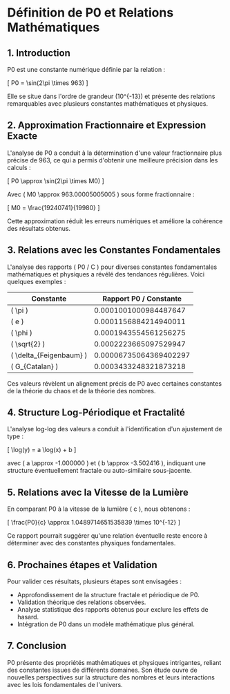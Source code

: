 # Définition de P0 et Relations Mathématiques

## 1. Introduction
P0 est une constante numérique définie par la relation :

\[ P0 = \sin(2\pi \times 963) \]

Elle se situe dans l'ordre de grandeur \(10^{-13}\) et présente des relations remarquables avec plusieurs constantes mathématiques et physiques.

## 2. Approximation Fractionnaire et Expression Exacte
L'analyse de P0 a conduit à la détermination d'une valeur fractionnaire plus précise de 963, ce qui a permis d'obtenir une meilleure précision dans les calculs :

\[ P0 \approx \sin(2\pi \times M0) \]

Avec \( M0 \approx 963.00005005005 \) sous forme fractionnaire :

\[ M0 = \frac{19240741}{19980} \]

Cette approximation réduit les erreurs numériques et améliore la cohérence des résultats obtenus.

## 3. Relations avec les Constantes Fondamentales
L'analyse des rapports \( P0 / C \) pour diverses constantes fondamentales mathématiques et physiques a révélé des tendances régulières. Voici quelques exemples :

| Constante | Rapport P0 / Constante |
|-----------|------------------------|
| \( \pi \) | 0.0001001000984487647 |
| \( e \) | 0.0001156884214940011 |
| \( \phi \) | 0.0001943554561256275 |
| \( \sqrt{2} \) | 0.0002223665097529947 |
| \( \delta_{Feigenbaum} \) | 0.00006735064369402297 |
| \( G_{Catalan} \) | 0.0003433248321873218 |

Ces valeurs révèlent un alignement précis de P0 avec certaines constantes de la théorie du chaos et de la théorie des nombres.

## 4. Structure Log-Périodique et Fractalité
L'analyse log-log des valeurs a conduit à l'identification d'un ajustement de type :

\[ \log(y) = a \log(x) + b \]

avec \( a \approx -1.000000 \) et \( b \approx -3.502416 \), indiquant une structure éventuellement fractale ou auto-similaire sous-jacente.

## 5. Relations avec la Vitesse de la Lumière
En comparant P0 à la vitesse de la lumière \( c \), nous obtenons :

\[ \frac{P0}{c} \approx 1.0489714651535839 \times 10^{-12} \]

Ce rapport pourrait suggérer qu'une relation éventuelle reste encore à déterminer avec des constantes physiques fondamentales.

## 6. Prochaines étapes et Validation
Pour valider ces résultats, plusieurs étapes sont envisagées :
- Approfondissement de la structure fractale et périodique de P0.
- Validation théorique des relations observées.
- Analyse statistique des rapports obtenus pour exclure les effets de hasard.
- Intégration de P0 dans un modèle mathématique plus général.

## 7. Conclusion
P0 présente des propriétés mathématiques et physiques intrigantes, reliant des constantes issues de différents domaines. Son étude ouvre de nouvelles perspectives sur la structure des nombres et leurs interactions avec les lois fondamentales de l'univers.

